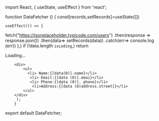 
 import React, { useState, useEffect } from 'react';

function DataFetcher () {
    const[records,setRecords]=useState([])

    useEffect(() => {
fetch("https://jsonplaceholder.typicode.com/users")
        .then(response => response.json())
        .then(data=> setRecords(data))
        .catch(err=> console.log (err))
    },)
if (!data.length `isLoding`,) return <div> Loading...</div>
    
        <div>
            <ul>
              <li> Name:{[data(0)].name}</li>
               <li> Email:{[data (0)].emai}</li>
               <li> Phone:{[data (0)]. phone}</li>
                <li>Address:{[data (0)address.street]}</li>
            </ul>
        </div>
         );
        }
  
export default DataFetcher;